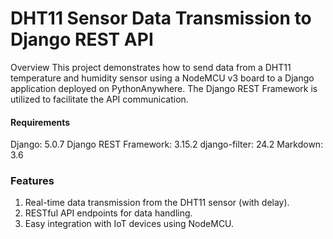 # DHT11 Sensor Data Transmission to Django REST API
Overview
This project demonstrates how to send data from a DHT11 temperature and humidity sensor using a NodeMCU v3 board to a Django application deployed on PythonAnywhere. The Django REST Framework is utilized to facilitate the API communication.

#### Requirements
Django: 5.0.7
Django REST Framework: 3.15.2
django-filter: 24.2
Markdown: 3.6

### Features
1. Real-time data transmission from the DHT11 sensor (with delay).
2. RESTful API endpoints for data handling.
3. Easy integration with IoT devices using NodeMCU.
